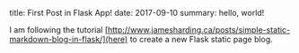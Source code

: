 title: First Post in Flask App!
date: 2017-09-10
summary: hello, world!

I am following the tutorial [http://www.jamesharding.ca/posts/simple-static-markdown-blog-in-flask/](here)
to create a new Flask static page blog.
